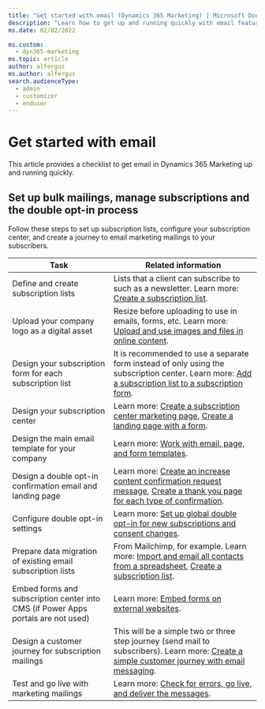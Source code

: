 ```yaml
---
title: "Get started with email (Dynamics 365 Marketing) | Microsoft Docs"
description: "Learn how to get up and running quickly with email features in Dynamics 365 Marketing."
ms.date: 02/02/2022

ms.custom: 
  - dyn365-marketing
ms.topic: article
author: alfergus
ms.author: alfergus
search.audienceType: 
  - admin
  - customizer
  - enduser
---
```


# Get started with email

This article provides a checklist to get email in Dynamics 365 Marketing up and running quickly.

## Set up bulk mailings, manage subscriptions and the double opt-in process

Follow these steps to set up subscription lists, configure your subscription center, and create a journey to email marketing mailings to your subscribers.

| Task | Related information |
|---|---|
| Define and create subscription lists | Lists that a client can subscribe to such as a newsletter. Learn more: [Create a subscription list](set-up-subscription-center.md#create-a-subscription-list). |
| Upload your company logo as a digital asset | Resize before uploading to use in emails, forms, etc. Learn more: [Upload and use images and files in online content](upload-images-files.md). |
| Design your subscription form for each subscription list | It is recommended to use a separate form instead of only using the subscription center. Learn more: [Add a subscription list to a subscription form](set-up-subscription-center.md#add-a-subscription-list-to-a-subscription-form). |
| Design your subscription center | Learn more: [Create a subscription center marketing page](set-up-subscription-center.md#create-a-subscription-center-marketing-page), [Create a landing page with a form](create-landing-page.md). |
| Design the main email template for your company | Learn more: [Work with email, page, and form templates](email-templates.md). |
| Design a double opt-in confirmation email and landing page | Learn more: [Create an increase content confirmation request message](double-opt-in.md#create-an-increase-consent-confirmation-request-message), [Create a thank you page for each type of confirmation](double-opt-in.md#create-a-thank-you-page-for-each-type-of-confirmation). |
| Configure double opt-in settings | Learn more: [Set up global double opt-in for new subscriptions and consent changes](double-opt-in.md). |
| Prepare data migration of existing email subscription lists | From Mailchimp, for example. Learn more: [Import and email all contacts from a spreadsheet](email-excel.md), [Create a subscription list](set-up-subscription-center.md#create-a-subscription-list). |
| Embed forms and subscription center into CMS (if Power Apps portals are not used) | Learn more: [Embed forms on external websites](embed-forms.md). |
| Design a customer journey for subscription mailings | This will be a simple two or three step journey (send mail to subscribers). Learn more: [Create a simple customer journey with email messaging](create-simple-customer-journey.md). |
| Test and go live with marketing mailings | Learn more: [Check for errors, go live, and deliver the messages](email-check-golive.md). |
